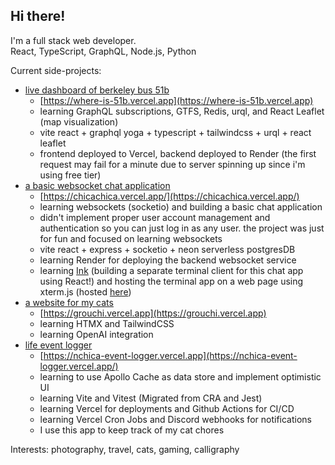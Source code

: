 ## Hi there!

I'm a full stack web developer.  
React, TypeScript, GraphQL, Node.js, Python

Current side-projects:
- [live dashboard of berkeley bus 51b](https://github.com/nathanchica/where-is-51b)
  - [https://where-is-51b.vercel.app](https://where-is-51b.vercel.app)
  - learning GraphQL subscriptions, GTFS, Redis, urql, and React Leaflet (map visualization)
  - vite react + graphql yoga + typescript + tailwindcss + urql + react leaflet
  - frontend deployed to Vercel, backend deployed to Render (the first request may fail for a minute due to server spinning up since i'm using free tier)
- [a basic websocket chat application](https://github.com/nathanchica/chicachica)
  - [https://chicachica.vercel.app/](https://chicachica.vercel.app/)
  - learning websockets (socketio) and building a basic chat application
  - didn't implement proper user account management and authentication so you can just log in as any user. the project was just for fun and focused on learning websockets
  - vite react + express + socketio + neon serverless postgresDB
  - learning Render for deploying the backend websocket service
  - learning [Ink](https://github.com/vadimdemedes/ink) (building a separate terminal client for this chat app using React!) and hosting the terminal app on a web page using xterm.js (hosted [here](https://chicachica.onrender.com/terminal))
- [a website for my cats](https://github.com/nathanchica/grouchi)
  - [https://grouchi.vercel.app](https://grouchi.vercel.app)
  - learning HTMX and TailwindCSS
  - learning OpenAI integration
- [life event logger](https://github.com/nathanchica/life_event_logger_monorepo)
  - [https://nchica-event-logger.vercel.app](https://nchica-event-logger.vercel.app/)
  - learning to use Apollo Cache as data store and implement optimistic UI
  - learning Vite and Vitest (Migrated from CRA and Jest)
  - learning Vercel for deployments and Github Actions for CI/CD
  - learning Vercel Cron Jobs and Discord webhooks for notifications
  - I use this app to keep track of my cat chores

Interests: photography, travel, cats, gaming, calligraphy
